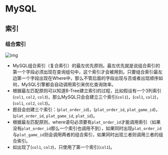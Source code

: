 # MySQL



## 索引

### 组合索引

![img](https://uploadfiles.nowcoder.com/images/20170815/5994168_1502785746568_3872455FABFD1B29AF3688B49786FD79)

- MySQL组合索引（复合索引）的最左优先原则。最左优先就是说组合索引的第一个字段必须出现在查询组句中，这个索引才会被用到。只要组合索引最左边第一个字段出现在Where中，那么不管后面的字段出现与否或者出现顺序如何，MySQL引擎都会自动调用索引来优化查询效率。
- 根据最左匹配原则可以知道B-Tree建立索引的过程，比如假设有一个3列索引(`col1`, `col2`, `col3`)，那么MySQL只会会建立三个索引(`col1`)，(`col1`, `col2`)， (`col1`, `col2`, `col3`)。
- 题目会创建三个索引：(`plat_order_id`)，(`plat_order_id`,  `plat_game_id`)，(`plat_order_id`,  `plat_game_id`, `plat_id`)。
- 根据最左匹配原则，where语句必须要有`plat_order_id`才能调用索引（如果没有`plat_order_id`那么一个索引也调用不到），如果同时出现`plat_order_id`与`plat_game_id`则会调用两者的组合索引，如果同时出现三者则调用三者的组合索引。
- 如出现了(`col1`, `col3`)，只使用了第一个索引(`col1`)。
